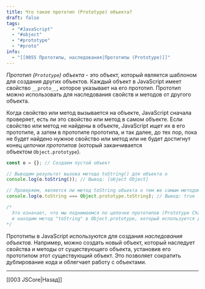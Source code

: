 ```yaml
---
title: Что такое прототип (Prototype) объекта?
draft: false
tags:
  - "#JavaScript"
  - "#object"
  - "#prototype"
  - "#proto"
info:
  - "[[0055 Прототипы, наследования|Прототипы (Prototype)]]"
---
```

_Прототип (`Prototype`) объекта_ - это объект, который является шаблоном для создания других объектов. Каждый объект в JavaScript имеет свойство `__proto__`, которое указывает на его прототип. Прототип можно использовать для наследования свойств и методов от другого объекта.

Когда свойство или метод вызывается на объекте, JavaScript сначала проверяет, есть ли это свойство или метод в самом объекте. Если свойство или метод не найдены в объекте, JavaScript ищет их в его прототипе, а затем в прототипе прототипа, и так далее, до тех пор, пока не будет найдено нужное свойство или метод или не будет достигнут конец _цепочки прототипов_ (который заканчивается объектом `Object.prototype`).

```js
const o = {}; // Создаем пустой объект

// Выводим результат вызова метода toString() для объекта o
console.log(o.toString()); // Вывод: [object Object]

// Проверяем, является ли метод toString объекта o тем же самым методом, что и Object.prototype.toString
console.log(o.toString === Object.prototype.toString); // Вывод: true

/*
  Это означает, что мы поднимаемся по цепочке прототипов (Prototype Chain)
  и находим метод "toString" в Object.prototype, который используется для объекта o.
*/
```

Прототипы в JavaScript используются для создания _наследования объектов._ Например, можно создать новый объект, который наследует свойства и методы от существующего объекта, установив его прототипом этот существующий объект. Это позволяет сократить дублирование кода и облегчает работу с объектами.

---

[[003 JSCore|Назад]]